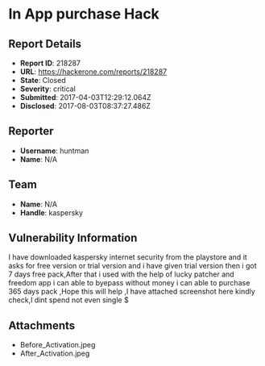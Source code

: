 # In App purchase Hack 

## Report Details
- **Report ID**: 218287
- **URL**: https://hackerone.com/reports/218287
- **State**: Closed
- **Severity**: critical
- **Submitted**: 2017-04-03T12:29:12.064Z
- **Disclosed**: 2017-08-03T08:37:27.486Z

## Reporter
- **Username**: huntman
- **Name**: N/A

## Team
- **Name**: N/A
- **Handle**: kaspersky

## Vulnerability Information
I have downloaded kaspersky internet security from the playstore and it asks for free version or trial version and i have given trial version then i got 7 days free pack,After that i used with the help of lucky patcher and freedom app i can able to byepass without money i can able to purchase 365 days pack ,Hope this will help ,I have attached screenshot here kindly check,I dint spend not even single $

## Attachments
- Before_Activation.jpeg
- After_Activation.jpeg
